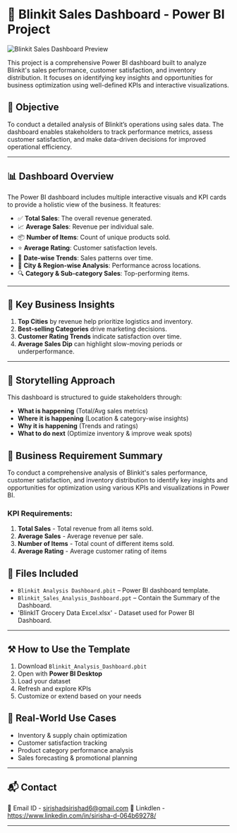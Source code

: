 # 🛒 Blinkit Sales Dashboard - Power BI Project

![Blinkit Sales Dashboard Preview]()

This project is a comprehensive Power BI dashboard built to analyze Blinkit's sales performance, customer satisfaction, and inventory distribution. It focuses on identifying key insights and opportunities for business optimization using well-defined KPIs and interactive visualizations.

## 📌 Objective

To conduct a detailed analysis of Blinkit’s operations using sales data. The dashboard enables stakeholders to track performance metrics, assess customer satisfaction, and make data-driven decisions for improved operational efficiency.

---

## 📊 Dashboard Overview

The Power BI dashboard includes multiple interactive visuals and KPI cards to provide a holistic view of the business. It features:

- ✅ **Total Sales**: The overall revenue generated.
- 📈 **Average Sales**: Revenue per individual sale.
- 📦 **Number of Items**: Count of unique products sold.
- ⭐ **Average Rating**: Customer satisfaction levels.
- 📅 **Date-wise Trends**: Sales patterns over time.
- 📍 **City & Region-wise Analysis**: Performance across locations.
- 🔍 **Category & Sub-category Sales**: Top-performing items.

---


## 🧠 Key Business Insights

1. **Top Cities** by revenue help prioritize logistics and inventory.
2. **Best-selling Categories** drive marketing decisions.
3. **Customer Rating Trends** indicate satisfaction over time.
4. **Average Sales Dip** can highlight slow-moving periods or underperformance.

---

## 📜 Storytelling Approach

This dashboard is structured to guide stakeholders through:

- **What is happening** (Total/Avg sales metrics)
- **Where it is happening** (Location & category-wise insights)
- **Why it is happening** (Trends and ratings)
- **What to do next** (Optimize inventory & improve weak spots)


## 📝 Business Requirement Summary

To conduct a comprehensive analysis of Blinkit's sales performance, customer satisfaction, and inventory distribution to identify key insights and opportunities for optimization using various KPIs and visualizations in Power BI.

### KPI Requirements:

1. **Total Sales** - Total revenue from all items sold.  
2. **Average Sales** - Average revenue per sale.  
3. **Number of Items** - Total count of different items sold.  
4. **Average Rating** - Average customer rating of items

## 📂 Files Included

- `Blinkit Analysis Dashboard.pbit` – Power BI dashboard template.
- `Blinkit_Sales_Analysis_Dashboard.ppt` – Contain the Summary of the Dashboard.
- 'BlinkIT Grocery Data Excel.xlsx' - Dataset used for Power BI Dashboard.

---

## ⚒️ How to Use the Template

1. Download `Blinkit_Analysis_Dashboard.pbit`
2. Open with **Power BI Desktop**
3. Load your dataset 
4. Refresh and explore KPIs
5. Customize or extend based on your needs


## 🎯 Real-World Use Cases

- Inventory & supply chain optimization  
- Customer satisfaction tracking  
- Product category performance analysis  
- Sales forecasting & promotional planning 

---

## 📬 Contact

📧 Email ID - sirishadsirishad6@gmail.com
💼 Linkdlen -https://www.linkedin.com/in/sirisha-d-064b69278/

---



